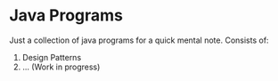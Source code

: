 # Java Programs
Just a collection of java programs for a quick mental note.
Consists of:
1. Design Patterns
2. ... (Work in progress)
